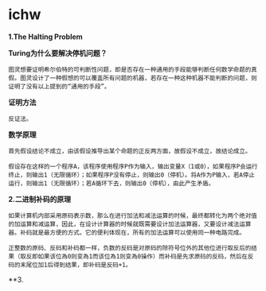 # ichw

**1.The Halting Problem**

  **Turing为什么要解决停机问题？**

    图灵想要证明希尔伯特的可判断性问题，即是否存在一种通用的手段能够判断任何数学命题的真假。图灵设计了一种假想的可以覆盖所有问题的机器，若存在一种这种机器不能判断的问题，则证明了没有以上提到的“通用的手段”。

  **证明方法**

    反证法。

  **数学原理**

    首先假设结论不成立，由该假设推导出某个命题的正反两方面，故假设不成立，故结论成立。
    
    假设存在这样的一个程序A，该程序使用程序P作为输入，输出变量X（1或0），如果程序P会运行终止，则输出1（无限循环）；如果程序P没有停止，则输出0（停机）。将A作为P输入，若A停止运行，则输出1（无限循环）；若A循环下去，则输出0（停机），由此产生矛盾。



**2.二进制补码的原理**
    
    如果计算机内部采用原码表示数，那么在进行加法和减法运算的时候，最终都转化为两个绝对值的加运算和减运算，因此，在设计计算器的时候就既需要设计加法运算器，又要设计减法运算器。补码就是最方便的方式。它的便利体现在，所有的加法运算可以使用同一种电路完成。
    
    正整数的原码、反码和补码都一样，负数的反码是对原码的除符号位外的其他位进行取反后的结果（取反即如果该位為0则变為1而该位為1则变為0操作）而补码是先求原码的反码，然后在反码的末尾位加1后得到结果，即补码是反码+1。
   
**3.
